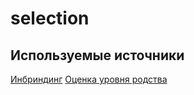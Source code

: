 # selection

## Используемые источники
[Инбриндинг](http://www.kgau.ru/distance/zif_03/razvedenie-110401/06_02.html#:~:text=%D0%A0%D0%B0%D0%B9%D1%82%D0%B0%20%D1%81%D1%87%D0%B5%D1%82%20%D1%80%D1%8F%D0%B4%D0%BE%D0%B2%20%D0%BF%D1%80%D0%B5%D0%B4%D0%BA%D0%BE%D0%B2%20%D0%BD%D0%B0%D1%87%D0%B8%D0%BD%D0%B0%D0%B5%D1%82%D1%81%D1%8F,1%2C55%25%20%2D%20%D0%BE%D1%82%D0%B4%D0%B0%D0%BB%D0%B5%D0%BD%D0%BD%D1%8B%D0%BC.)
[Оценка уровня родства](http://www.kgau.ru/distance/zif_03/razvedenie-110401/05_02.html)